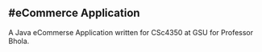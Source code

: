 #eCommerce Application
---

A Java eCommerse Application written for CSc4350 at GSU for Professor Bhola.